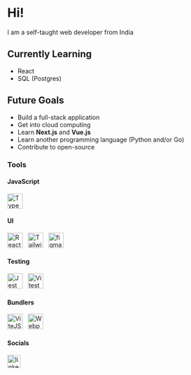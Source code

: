 # Hi!
I am a self-taught web developer from India

## Currently Learning
- React
- SQL (Postgres)

## Future Goals
- Build a full-stack application
- Get into cloud computing
- Learn **Next.js** and **Vue.js**
- Learn another programming language (Python and/or Go)
- Contribute to open-source


### Tools
#### JavaScript
[<img src="https://cdn.jsdelivr.net/gh/devicons/devicon/icons/typescript/typescript-original.svg" height="35" alt="Typescript logo"  />](https://www.typescriptlang.org/)
#### UI
[<img src="https://cdn.jsdelivr.net/gh/devicons/devicon/icons/react/react-original.svg" height="35" alt="React JS logo"  />](https://react.dev/) &nbsp;
[<img src="https://cdn.jsdelivr.net/gh/devicons/devicon/icons/tailwindcss/tailwindcss-original.svg" height="35" alt="Tailwind logo"  />](https://tailwindcss.com/) &nbsp;
[<img src="https://cdn.jsdelivr.net/gh/devicons/devicon/icons/figma/figma-original.svg" height="35" alt="figma logo"  />](https://figma.com/)
#### Testing
[<img src="https://cdn.jsdelivr.net/gh/devicons/devicon/icons/jest/jest-plain.svg" height="35" alt="Jest logo"  />](https://jestjs.io/) &nbsp;
[<img src="https://cdn.jsdelivr.net/gh/devicons/devicon/icons/vitest/vitest-original.svg" height="35" alt="Vitest logo"  />](https://vitest.dev/)
#### Bundlers
[<img src="https://cdn.jsdelivr.net/gh/devicons/devicon/icons/vitejs/vitejs-original.svg" height="35" alt="ViteJS logo"  />](https://vitejs.dev/) &nbsp;
[<img src="https://cdn.jsdelivr.net/gh/devicons/devicon/icons/webpack/webpack-original.svg" height="35" alt="Webpack logo"  />](https://webpack.js.org/)
<!--#### Databases
[<img src="https://cdn.jsdelivr.net/gh/devicons/devicon/icons/postgresql/postgresql-original.svg" height="35" alt="PostgreSQL logo"  />](https://www.postgresql.org/) &nbsp;
[<img src="https://cdn.jsdelivr.net/gh/devicons/devicon/icons/mysql/mysql-original.svg" height="35" alt="MySQL logo"  />](https://www.mysql.com/) -->



#### Socials
[<img src="https://cdn.jsdelivr.net/gh/devicons/devicon/icons/linkedin/linkedin-original.svg" height="30" alt="linkedin logo"  />](https://linkedin.com/in/tuhindas56)
